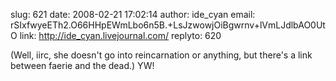 slug:    621
date:    2008-02-21 17:02:14
author:  ide_cyan
email:   rSIxfwyeETh2.O66HHpEWmLbo6n5B.+LsJzwowjOiBgwrnv+lVmLJdlbAO0UtO
link:     http://ide_cyan.livejournal.com/
replyto: 620

(Well, iirc, she doesn't go into reincarnation or anything, but
there's a link between faerie and the dead.) YW!
